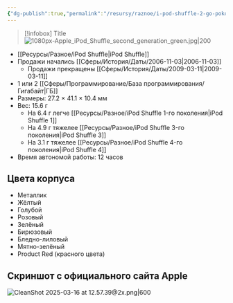 ```yaml
---
{"dg-publish":true,"permalink":"/resursy/raznoe/i-pod-shuffle-2-go-pokoleniya/"}
---
```


> [!infobox] Title
> ![1080px-Apple_iPod_Shuffle_second_generation_green.jpg|200](/img/user/%D0%90%D1%80%D1%85%D0%B8%D0%B2/%D0%9A%D1%8D%D1%88/1080px-Apple_iPod_Shuffle_second_generation_green.jpg)
- [[Ресурсы/Разное/iPod Shuffle\|iPod Shuffle]]
- Продажи начались [[Сферы/История/Даты/2006-11-03\|2006-11-03]] 
	- Продажи прекращены [[Сферы/История/Даты/2009-03-11\|2009-03-11]] 
- 1 или 2 [[Сферы/Программирование/База программирования/Гигабайт\|ГБ]] 
- Размеры: 27.2 × 41.1 × 10.4 мм
- Вес: 15.6 г
	- На 6.4 г легче [[Ресурсы/Разное/iPod Shuffle 1-го поколения\|iPod Shuffle 1]]
	- На 4.9 г тяжелее [[Ресурсы/Разное/iPod Shuffle 3-го поколения\|iPod Shuffle 3]]
	- На 3.1 г тяжелее [[Ресурсы/Разное/iPod Shuffle 4-го поколения\|iPod Shuffle 4]] 
- Время автономой работы: 12 часов 
## Цвета корпуса 
- Металлик 
- Жёлтый 
- Голубой
- Розовый 
- Зелёный 
- Бирюзовый 
- Бледно-лиловый 
- Мятно-зелёный 
- Product Red (красного цвета)
## Скриншот с официального сайта Apple
![CleanShot 2025-03-16 at 12.57.39@2x.png|600](/img/user/%D0%90%D1%80%D1%85%D0%B8%D0%B2/%D0%9A%D1%8D%D1%88/CleanShot%202025-03-16%20at%2012.57.39@2x.png)